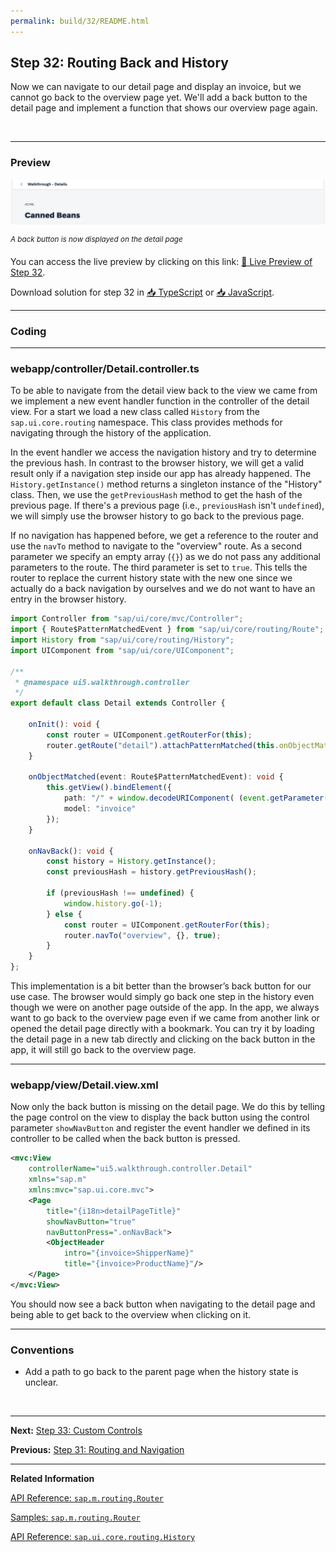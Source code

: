 ```yaml
---
permalink: build/32/README.html
---
```


## Step 32: Routing Back and History

Now we can navigate to our detail page and display an invoice, but we cannot go back to the overview page yet. We'll add a back button to the detail page and implement a function that shows our overview page again.

&nbsp;

***

### Preview
  
  
![](assets/loio33a8341077bb458685274c64d2317f6b_LowRes.png "A back button is now displayed on the detail page")

<sup>*A back button is now displayed on the detail page*</sup>

You can access the live preview by clicking on this link: [🔗 Live Preview of Step 32](https://sap-samples.github.io/ui5-typescript-walkthrough/build/32/test/mockServer-cdn.html).

Download solution for step 32 in [📥 TypeScript](https://sap-samples.github.io/ui5-typescript-walkthrough/ui5-typescript-walkthrough-step-32.zip) or [📥 JavaScript](https://sap-samples.github.io/ui5-typescript-walkthrough/ui5-typescript-walkthrough-step-32-js.zip).

***

### Coding

***

### webapp/controller/Detail.controller.ts

To be able to navigate from the detail view back to the view we came from we implement a new event handler function in the controller of the detail view. 
For a start we load a new class called `History` from the `sap.ui.core.routing` namespace. This class provides methods for navigating through the history of the application.

In the event handler we access the navigation history and try to determine the previous hash. In contrast to the browser history, we will get a valid result only if a navigation step inside our app has already happened. The `History.getInstance()` method returns a singleton instance of the "History" class. Then, we use the `getPreviousHash` method to get the hash of the previous page. If there's a previous page (i.e., `previousHash` isn't `undefined`), we will simply use the browser history to go back to the previous page. 

If no navigation has happened before, we get a reference to the router and use the `navTo` method to navigate to the "overview" route. As a second parameter we specify an empty array \(`{}`\) as we do not pass any additional parameters to the route. The third parameter is set to `true`. This tells the router to replace the current history state with the new one since we actually do a back navigation by ourselves and we do not want to have an entry in the browser history.

```ts
import Controller from "sap/ui/core/mvc/Controller";
import { Route$PatternMatchedEvent } from "sap/ui/core/routing/Route";
import History from "sap/ui/core/routing/History";
import UIComponent from "sap/ui/core/UIComponent";

/**
 * @namespace ui5.walkthrough.controller
 */
export default class Detail extends Controller {
    
    onInit(): void {
        const router = UIComponent.getRouterFor(this);
        router.getRoute("detail").attachPatternMatched(this.onObjectMatched, this);
    }

    onObjectMatched(event: Route$PatternMatchedEvent): void {
        this.getView().bindElement({
            path: "/" + window.decodeURIComponent( (event.getParameter("arguments") as any).invoicePath),
            model: "invoice"
        });
    }

    onNavBack(): void {
        const history = History.getInstance();
        const previousHash = history.getPreviousHash();

        if (previousHash !== undefined) {
            window.history.go(-1);
        } else {
            const router = UIComponent.getRouterFor(this);
            router.navTo("overview", {}, true);
        }
    }    
};
```

This implementation is a bit better than the browser’s back button for our use case. The browser would simply go back one step in the history even though we were on another page outside of the app. In the app, we always want to go back to the overview page even if we came from another link or opened the detail page directly with a bookmark. You can try it by loading the detail page in a new tab directly and clicking on the back button in the app, it will still go back to the overview page.

***

### webapp/view/Detail.view.xml

Now only the back button is missing on the detail page. We do this by telling the page control on the view to display the back button using the control parameter `showNavButton` and register the event handler we defined in its controller to be called when the back button is pressed.

```xml
<mvc:View
	controllerName="ui5.walkthrough.controller.Detail"
	xmlns="sap.m"
	xmlns:mvc="sap.ui.core.mvc">
	<Page
		title="{i18n>detailPageTitle}"
		showNavButton="true"
		navButtonPress=".onNavBack">
		<ObjectHeader
			intro="{invoice>ShipperName}"
			title="{invoice>ProductName}"/>
	</Page>
</mvc:View>
```

You should now see a back button when navigating to the detail page and being able to get back to the overview when clicking on it.

***

### Conventions

-   Add a path to go back to the parent page when the history state is unclear.

&nbsp;

***

**Next:** [Step 33: Custom Controls](../33/README.html "We can now navigate between the overview and the detail page, but the actual item that we selected in the overview is not displayed on the detail page yet. A typical use case for our app is to show additional information for the selected item on the detail page.")

**Previous:** [Step 31: Routing and Navigation](../31/README.html "We can now navigate between the overview and the detail page, but the actual item that we selected in the overview is not displayed on the detail page yet. A typical use case for our app is to show additional information for the selected item on the detail page.")

***

**Related Information**  

[API Reference: `sap.m.routing.Router`](https://sdk.openui5.org/api/sap.m.routing.Router)

[Samples: `sap.m.routing.Router`](https://sdk.openui5.org/entity/sap.m.routing.Router)

[API Reference: `sap.ui.core.routing.History`](https://sdk.openui5.org/api/sap.ui.core.routing.History)
